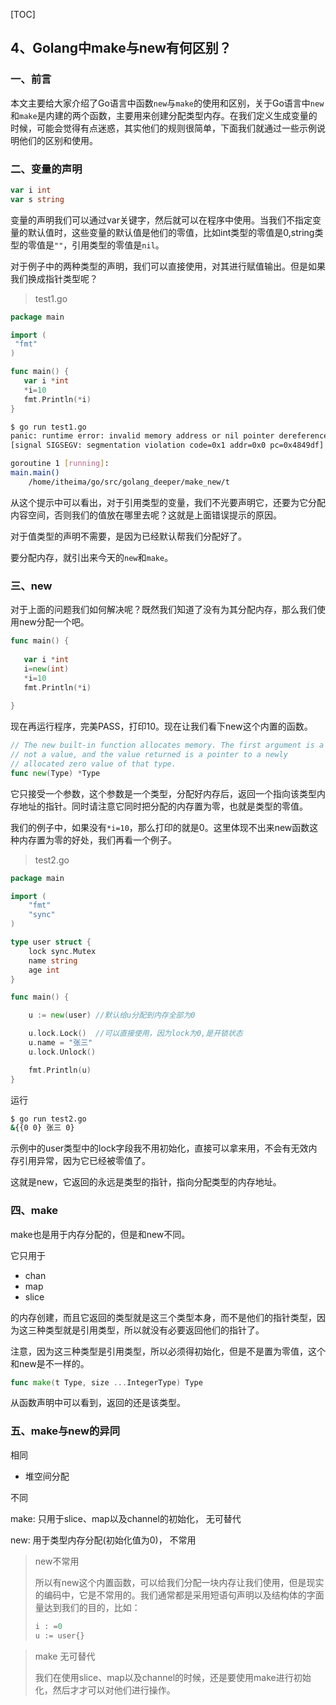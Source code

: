 [TOC]

## 4、Golang中make与new有何区别？

### 一、**前言**

本文主要给大家介绍了Go语言中函数`new`与`make`的使用和区别，关于Go语言中`new`和`make`是内建的两个函数，主要用来创建分配类型内存。在我们定义生成变量的时候，可能会觉得有点迷惑，其实他们的规则很简单，下面我们就通过一些示例说明他们的区别和使用。

### 二、变量的声明

```go
var i int
var s string
```

​		变量的声明我们可以通过var关键字，然后就可以在程序中使用。当我们不指定变量的默认值时，这些变量的默认值是他们的零值，比如int类型的零值是0,string类型的零值是`""`，引用类型的零值是`nil`。

对于例子中的两种类型的声明，我们可以直接使用，对其进行赋值输出。但是如果我们换成指针类型呢？

> test1.go

```go
package main

import (
 "fmt"
)

func main() {
   var i *int
   *i=10
   fmt.Println(*i)
}
```



```bash
$ go run test1.go 
panic: runtime error: invalid memory address or nil pointer dereference
[signal SIGSEGV: segmentation violation code=0x1 addr=0x0 pc=0x4849df]

goroutine 1 [running]:
main.main()
	/home/itheima/go/src/golang_deeper/make_new/t
```

从这个提示中可以看出，对于引用类型的变量，我们不光要声明它，还要为它分配内容空间，否则我们的值放在哪里去呢？这就是上面错误提示的原因。

对于值类型的声明不需要，是因为已经默认帮我们分配好了。

要分配内存，就引出来今天的`new`和`make`。



### 三、new

对于上面的问题我们如何解决呢？既然我们知道了没有为其分配内存，那么我们使用new分配一个吧。

```go
func main() {
  
   var i *int
   i=new(int)
   *i=10
   fmt.Println(*i)
  
}
```

现在再运行程序，完美PASS，打印10。现在让我们看下new这个内置的函数。

```go
// The new built-in function allocates memory. The first argument is a type,
// not a value, and the value returned is a pointer to a newly
// allocated zero value of that type.
func new(Type) *Type
```

​		它只接受一个参数，这个参数是一个类型，分配好内存后，返回一个指向该类型内存地址的指针。同时请注意它同时把分配的内存置为零，也就是类型的零值。

我们的例子中，如果没有`*i=10`，那么打印的就是0。这里体现不出来new函数这种内存置为零的好处，我们再看一个例子。

> test2.go

```go
package main

import (
    "fmt"
    "sync"
)

type user struct {
    lock sync.Mutex
    name string
    age int
}

func main() {

    u := new(user) //默认给u分配到内存全部为0

    u.lock.Lock()  //可以直接使用，因为lock为0,是开锁状态
    u.name = "张三"
    u.lock.Unlock()

    fmt.Println(u)
}
```

运行

```bash
$ go run test2.go 
&{{0 0} 张三 0}
```



示例中的user类型中的lock字段我不用初始化，直接可以拿来用，不会有无效内存引用异常，因为它已经被零值了。

这就是new，它返回的永远是类型的指针，指向分配类型的内存地址。



### 四、make

make也是用于内存分配的，但是和new不同。

它只用于

* chan
* map
* slice

的内存创建，而且它返回的类型就是这三个类型本身，而不是他们的指针类型，因为这三种类型就是引用类型，所以就没有必要返回他们的指针了。

注意，因为这三种类型是引用类型，所以必须得初始化，但是不是置为零值，这个和new是不一样的。

```go
func make(t Type, size ...IntegerType) Type
```

从函数声明中可以看到，返回的还是该类型。



### 五、make与new的异同



相同

* 堆空间分配



不同

make: 只用于slice、map以及channel的初始化， 无可替代

new: 用于类型内存分配(初始化值为0)， 不常用



> new不常用
>
> 所以有new这个内置函数，可以给我们分配一块内存让我们使用，但是现实的编码中，它是不常用的。我们通常都是采用短语句声明以及结构体的字面量达到我们的目的，比如：
>
> ```go
> i : =0
> u := user{}
> ```



> make 无可替代
>
> 我们在使用slice、map以及channel的时候，还是要使用make进行初始化，然后才才可以对他们进行操作。




